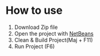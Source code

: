 # How to use

1. Download Zip file
2. Open the project with [NetBeans](https://netbeans.org/downloads/)
3. Clean & Build Project(Maj + F11)
4. Run Project (F6)
